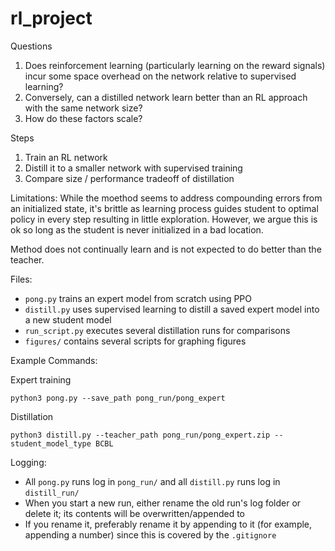 # rl_project

Questions
1. Does reinforcement learning (particularly learning on the reward signals) incur some space overhead on the network relative to supervised learning?
2. Conversely, can a distilled network learn better than an RL approach with the same network size?
3. How do these factors scale?

Steps
1. Train an RL network
2. Distill it to a smaller network with supervised training
3. Compare size / performance tradeoff of distillation

<!-- 
External Issues:
There was an issue with torch.save()/load() which resulted in loaded models having strange evaluations (particularly repeated mean scores and very round std deviations). This is suspected to be caused because of the macbook pro 'mps' device which is still in beta and known to have related issues. torch.save() first loads to CPU before loading to the original saved device, hence there was no means to bypass this. Using the sb3 load_from_zip which loads straight to a specified device seems to resolve this issue.

Internal Issues:


Ideas:
Take an action after the update instead of before? -->

Limitations:
While the moethod seems to address compounding errors from an initialized state, it's brittle as learning process guides student to optimal policy in every step resulting in little exploration. However, we argue this is ok so long as the student is never initialized in a bad location.

Method does not continually learn and is not expected to do better than the teacher.

Files:
* `pong.py` trains an expert model from scratch using PPO
* `distill.py` uses supervised learning to distill a saved expert model into a new student model
* `run_script.py` executes several distillation runs for comparisons
* `figures/` contains several scripts for graphing figures

Example Commands:

Expert training
```
python3 pong.py --save_path pong_run/pong_expert
```
Distillation
```
python3 distill.py --teacher_path pong_run/pong_expert.zip --student_model_type BCBL
```

Logging:
* All `pong.py` runs log in `pong_run/` and all `distill.py` runs log in `distill_run/`
* When you start a new run, either rename the old run's log folder or delete it; its contents will be overwritten/appended to
* If you rename it, preferably rename it by appending to it (for example, appending a number) since this is covered by the `.gitignore`
